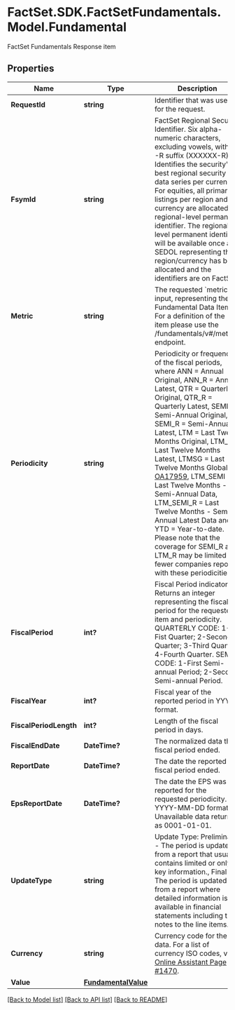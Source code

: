 # FactSet.SDK.FactSetFundamentals.Model.Fundamental
FactSet Fundamentals Response item

## Properties

Name | Type | Description | Notes
------------ | ------------- | ------------- | -------------
**RequestId** | **string** | Identifier that was used for the request. | [optional] 
**FsymId** | **string** | FactSet Regional Security Identifier. Six alpha-numeric characters, excluding vowels, with an -R suffix (XXXXXX-R). Identifies the security&#39;s best regional security data series per currency. For equities, all primary listings per region and currency are allocated a regional-level permanent identifier. The regional-level permanent identifier will be available once a SEDOL representing the region/currency has been allocated and the identifiers are on FactSet. | [optional] 
**Metric** | **string** | The requested &#x60;metric&#x60; input, representing the Fundamental Data Item. For a definition of the item please use the /fundamentals/v#/metrics endpoint. | [optional] 
**Periodicity** | **string** | Periodicity or frequency of the fiscal periods, where ANN &#x3D; Annual Original, ANN_R &#x3D; Annual Latest, QTR &#x3D; Quarterly Original, QTR_R &#x3D; Quarterly Latest, SEMI &#x3D; Semi-Annual Original, SEMI_R &#x3D; Semi-Annual Latest, LTM &#x3D; Last Twelve Months Original, LTM_R &#x3D; Last Twelve Months Latest, LTMSG &#x3D; Last Twelve Months Global, [OA17959](https://my.apps.factset.com/oa/pages/17959), LTM_SEMI &#x3D; Last Twelve Months - Semi-Annual Data, LTM_SEMI_R &#x3D; Last Twelve Months - Semi-Annual Latest Data and YTD &#x3D; Year-to-date. Please note that the coverage for SEMI_R and LTM_R may be limited as fewer companies report with these periodicities. | [optional] 
**FiscalPeriod** | **int?** | Fiscal Period indicator. Returns an integer representing the fiscal period for the requested item and periodicity. QUARTERLY CODE: 1-Fist Quarter; 2-Second Quarter; 3-Third Quarter; 4-Fourth Quarter. SEMI-CODE: 1-First Semi-annual Period; 2-Second Semi-annual Period. | 
**FiscalYear** | **int?** | Fiscal year of the reported period in YYYY format. | [optional] 
**FiscalPeriodLength** | **int?** | Length of the fiscal period in days. | [optional] 
**FiscalEndDate** | **DateTime?** | The normalized data the fiscal period ended. | [optional] 
**ReportDate** | **DateTime?** | The date the reported fiscal period ended. | [optional] 
**EpsReportDate** | **DateTime?** | The date the EPS was reported for the requested periodicity. In YYYY-MM-DD format. Unavailable data returned as 0001-01-01. | [optional] 
**UpdateType** | **string** | Update Type: Preliminary - The period is updated from a report that usually contains limited or only key information., Final - The period is updated from a report where detailed information is available in financial statements including the notes to the line items. | [optional] 
**Currency** | **string** | Currency code for the data. For a list of currency ISO codes, visit [Online Assistant Page #1470](https://oa.apps.factset.com/pages/1470). | [optional] 
**Value** | [**FundamentalValue**](FundamentalValue.md) |  | [optional] 

[[Back to Model list]](../README.md#documentation-for-models) [[Back to API list]](../README.md#documentation-for-api-endpoints) [[Back to README]](../README.md)

